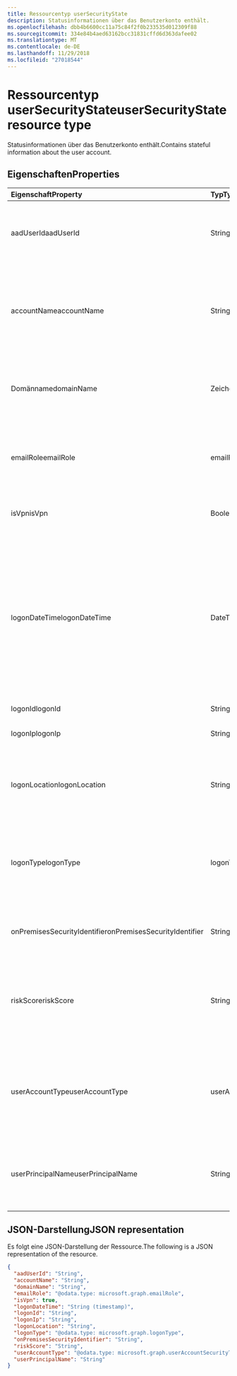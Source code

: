 ```yaml
---
title: Ressourcentyp userSecurityState
description: Statusinformationen über das Benutzerkonto enthält.
ms.openlocfilehash: dbb4b6600cc11a75c84f2f0b233535d012309f88
ms.sourcegitcommit: 334e84b4aed63162bcc31831cffd6d363dafee02
ms.translationtype: MT
ms.contentlocale: de-DE
ms.lasthandoff: 11/29/2018
ms.locfileid: "27018544"
---
```

# <a name="usersecuritystate-resource-type"></a><span data-ttu-id="60f04-103">Ressourcentyp userSecurityState</span><span class="sxs-lookup"><span data-stu-id="60f04-103">userSecurityState resource type</span></span>

<span data-ttu-id="60f04-104">Statusinformationen über das Benutzerkonto enthält.</span><span class="sxs-lookup"><span data-stu-id="60f04-104">Contains stateful information about the user account.</span></span>

## <a name="properties"></a><span data-ttu-id="60f04-105">Eigenschaften</span><span class="sxs-lookup"><span data-stu-id="60f04-105">Properties</span></span>

| <span data-ttu-id="60f04-106">Eigenschaft</span><span class="sxs-lookup"><span data-stu-id="60f04-106">Property</span></span>   | <span data-ttu-id="60f04-107">Typ</span><span class="sxs-lookup"><span data-stu-id="60f04-107">Type</span></span> |<span data-ttu-id="60f04-108">Beschreibung</span><span class="sxs-lookup"><span data-stu-id="60f04-108">Description</span></span>|
|:---------------|:--------|:----------|
|<span data-ttu-id="60f04-109">aadUserId</span><span class="sxs-lookup"><span data-stu-id="60f04-109">aadUserId</span></span>|<span data-ttu-id="60f04-110">String</span><span class="sxs-lookup"><span data-stu-id="60f04-110">String</span></span>|<span data-ttu-id="60f04-111">AAD Benutzer Objekt-ID (GUID) - die physische/multi-account Benutzerentität darstellt.</span><span class="sxs-lookup"><span data-stu-id="60f04-111">AAD User object identifier (GUID) - represents the physical/multi-account user entity.</span></span>|
|<span data-ttu-id="60f04-112">accountName</span><span class="sxs-lookup"><span data-stu-id="60f04-112">accountName</span></span>|<span data-ttu-id="60f04-113">String</span><span class="sxs-lookup"><span data-stu-id="60f04-113">String</span></span>|<span data-ttu-id="60f04-114">Kontoname des Benutzerkontos (ohne Active Directory-Domäne oder DNS-Domäne) - (auch als bezeichnet `mailNickName`).</span><span class="sxs-lookup"><span data-stu-id="60f04-114">Account name of user account (without Active Directory domain or DNS domain) - (also called `mailNickName`).</span></span>|
|<span data-ttu-id="60f04-115">Domänname</span><span class="sxs-lookup"><span data-stu-id="60f04-115">domainName</span></span>|<span data-ttu-id="60f04-116">Zeichenfolge</span><span class="sxs-lookup"><span data-stu-id="60f04-116">String</span></span>|<span data-ttu-id="60f04-117">NetBIOS/Active Directory-Domäne des Benutzerkontos (d. h., im Format Domäne\Konto).</span><span class="sxs-lookup"><span data-stu-id="60f04-117">NetBIOS/Active Directory domain of user account (that is, domain\account format).</span></span>|
|<span data-ttu-id="60f04-118">emailRole</span><span class="sxs-lookup"><span data-stu-id="60f04-118">emailRole</span></span>|<span data-ttu-id="60f04-119">emailRole</span><span class="sxs-lookup"><span data-stu-id="60f04-119">emailRole</span></span>|<span data-ttu-id="60f04-120">Für e-Mail-bezogene Alerts - des Benutzerkontos e-Mail 'Role'.</span><span class="sxs-lookup"><span data-stu-id="60f04-120">For email-related alerts - user account's email 'role'.</span></span> <span data-ttu-id="60f04-121">Mögliche Werte sind: `unknown`, `sender` und `recipient`.</span><span class="sxs-lookup"><span data-stu-id="60f04-121">Possible values are: `unknown`, `sender`, `recipient`.</span></span>|
|<span data-ttu-id="60f04-122">isVpn</span><span class="sxs-lookup"><span data-stu-id="60f04-122">isVpn</span></span>|<span data-ttu-id="60f04-123">Boolesch</span><span class="sxs-lookup"><span data-stu-id="60f04-123">Boolean</span></span>|<span data-ttu-id="60f04-124">Gibt an, ob der Benutzer über ein VPN angemeldet.</span><span class="sxs-lookup"><span data-stu-id="60f04-124">Indicates whether the user logged on through a VPN.</span></span>|
|<span data-ttu-id="60f04-125">logonDateTime</span><span class="sxs-lookup"><span data-stu-id="60f04-125">logonDateTime</span></span>|<span data-ttu-id="60f04-126">DateTimeOffset</span><span class="sxs-lookup"><span data-stu-id="60f04-126">DateTimeOffset</span></span>|<span data-ttu-id="60f04-127">Zeitpunkt der Anmeldung bei der aufgetreten ist.</span><span class="sxs-lookup"><span data-stu-id="60f04-127">Time at which the sign-in occurred.</span></span> <span data-ttu-id="60f04-128">Der Timestamp-Typ stellt die Datums- und Uhrzeitinformationen mithilfe des ISO 8601-Formats dar und wird immer in UTC-Zeit angegeben.</span><span class="sxs-lookup"><span data-stu-id="60f04-128">The Timestamp type represents date and time information using ISO 8601 format and is always in UTC time.</span></span> <span data-ttu-id="60f04-129">Mitternacht UTC-Zeit am 1. Januar 2014 würde z. B. wie folgt aussehen: `'2014-01-01T00:00:00Z'`.</span><span class="sxs-lookup"><span data-stu-id="60f04-129">For example, midnight UTC on Jan 1, 2014 would look like this: `'2014-01-01T00:00:00Z'`.</span></span>|
|<span data-ttu-id="60f04-130">logonId</span><span class="sxs-lookup"><span data-stu-id="60f04-130">logonId</span></span>|<span data-ttu-id="60f04-131">String</span><span class="sxs-lookup"><span data-stu-id="60f04-131">String</span></span>|<span data-ttu-id="60f04-132">Benutzer-ID</span><span class="sxs-lookup"><span data-stu-id="60f04-132">User sign-in ID.</span></span>|
|<span data-ttu-id="60f04-133">logonIp</span><span class="sxs-lookup"><span data-stu-id="60f04-133">logonIp</span></span>|<span data-ttu-id="60f04-134">String</span><span class="sxs-lookup"><span data-stu-id="60f04-134">String</span></span>|<span data-ttu-id="60f04-135">IP-Adresse, die von die Anforderung-Anmeldung stammt.</span><span class="sxs-lookup"><span data-stu-id="60f04-135">IP Address the sign-in request originated from.</span></span>|
|<span data-ttu-id="60f04-136">logonLocation</span><span class="sxs-lookup"><span data-stu-id="60f04-136">logonLocation</span></span>|<span data-ttu-id="60f04-137">String</span><span class="sxs-lookup"><span data-stu-id="60f04-137">String</span></span>|<span data-ttu-id="60f04-138">Speicherort (nach Zuordnung von IP-Adresse) ein Benutzer anmelden Ereignis von diesem Benutzer zugeordnet.</span><span class="sxs-lookup"><span data-stu-id="60f04-138">Location (by IP address mapping) associated with a user sign-in event by this user.</span></span>|
|<span data-ttu-id="60f04-139">logonType</span><span class="sxs-lookup"><span data-stu-id="60f04-139">logonType</span></span>|<span data-ttu-id="60f04-140">logonType</span><span class="sxs-lookup"><span data-stu-id="60f04-140">logonType</span></span>|<span data-ttu-id="60f04-141">-Methode des Benutzers anmelden.</span><span class="sxs-lookup"><span data-stu-id="60f04-141">Method of user sign in.</span></span> <span data-ttu-id="60f04-142">Mögliche Werte sind: `unknown`, `interactive`, `remoteInteractive`, `network`, `batch` und `service`.</span><span class="sxs-lookup"><span data-stu-id="60f04-142">Possible values are: `unknown`, `interactive`, `remoteInteractive`, `network`, `batch`, `service`.</span></span>|
|<span data-ttu-id="60f04-143">onPremisesSecurityIdentifier</span><span class="sxs-lookup"><span data-stu-id="60f04-143">onPremisesSecurityIdentifier</span></span>|<span data-ttu-id="60f04-144">String</span><span class="sxs-lookup"><span data-stu-id="60f04-144">String</span></span>|<span data-ttu-id="60f04-145">Active Directory (lokal) Sicherheits-ID (SID) des Benutzers.</span><span class="sxs-lookup"><span data-stu-id="60f04-145">Active Directory (on-premises) Security Identifier (SID) of the user.</span></span>|
|<span data-ttu-id="60f04-146">riskScore</span><span class="sxs-lookup"><span data-stu-id="60f04-146">riskScore</span></span>|<span data-ttu-id="60f04-147">String</span><span class="sxs-lookup"><span data-stu-id="60f04-147">String</span></span>|<span data-ttu-id="60f04-148">Provider-generiert/berechnet Risiko Bewertung des Benutzerkontos.</span><span class="sxs-lookup"><span data-stu-id="60f04-148">Provider-generated/calculated risk score of the user account.</span></span> <span data-ttu-id="60f04-149">Empfohlene Wertebereich von 0 bis 1, die den Prozentsatz entspricht.</span><span class="sxs-lookup"><span data-stu-id="60f04-149">Recommended value range of 0-1, which equates to a percentage.</span></span>|
|<span data-ttu-id="60f04-150">userAccountType</span><span class="sxs-lookup"><span data-stu-id="60f04-150">userAccountType</span></span>|<span data-ttu-id="60f04-151">userAccountSecurityType</span><span class="sxs-lookup"><span data-stu-id="60f04-151">userAccountSecurityType</span></span>|<span data-ttu-id="60f04-152">Typ des Benutzerkontos (Gruppenmitgliedschaft) pro Windows-Definition.</span><span class="sxs-lookup"><span data-stu-id="60f04-152">User account type (group membership), per Windows definition.</span></span> <span data-ttu-id="60f04-153">Mögliche Werte: sind `unknown`, `standard`, `power` und `administrator`.</span><span class="sxs-lookup"><span data-stu-id="60f04-153">Possible values are: `unknown`, `standard`, `power`, `administrator`.</span></span>|
|<span data-ttu-id="60f04-154">userPrincipalName</span><span class="sxs-lookup"><span data-stu-id="60f04-154">userPrincipalName</span></span>|<span data-ttu-id="60f04-155">String</span><span class="sxs-lookup"><span data-stu-id="60f04-155">String</span></span>|<span data-ttu-id="60f04-156">Benutzer-Anmeldename - Internetformat: (Benutzerkontonamen) @(Konto DNS-Domänennamen).</span><span class="sxs-lookup"><span data-stu-id="60f04-156">User sign-in name - internet format: (user account name)@(user account DNS domain name).</span></span>|

## <a name="json-representation"></a><span data-ttu-id="60f04-157">JSON-Darstellung</span><span class="sxs-lookup"><span data-stu-id="60f04-157">JSON representation</span></span>

<span data-ttu-id="60f04-158">Es folgt eine JSON-Darstellung der Ressource.</span><span class="sxs-lookup"><span data-stu-id="60f04-158">The following is a JSON representation of the resource.</span></span>

<!-- {
  "blockType": "resource",
  "optionalProperties": [

  ],
  "@odata.type": "microsoft.graph.userSecurityState"
}-->

```json
{
  "aadUserId": "String",
  "accountName": "String",
  "domainName": "String",
  "emailRole": "@odata.type: microsoft.graph.emailRole",
  "isVpn": true,
  "logonDateTime": "String (timestamp)",
  "logonId": "String",
  "logonIp": "String",
  "logonLocation": "String",
  "logonType": "@odata.type: microsoft.graph.logonType",
  "onPremisesSecurityIdentifier": "String",
  "riskScore": "String",
  "userAccountType": "@odata.type: microsoft.graph.userAccountSecurityType",
  "userPrincipalName": "String"
}

```

<!-- uuid: 8fcb5dbc-d5aa-4681-8e31-b001d5168d79
2015-10-25 14:57:30 UTC -->
<!-- {
  "type": "#page.annotation",
  "description": "userSecurityState resource",
  "keywords": "",
  "section": "documentation",
  "tocPath": ""
}-->
